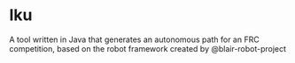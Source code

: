 # Iku
A tool written in Java that generates an autonomous path for an FRC competition, based on the robot framework created by @blair-robot-project
